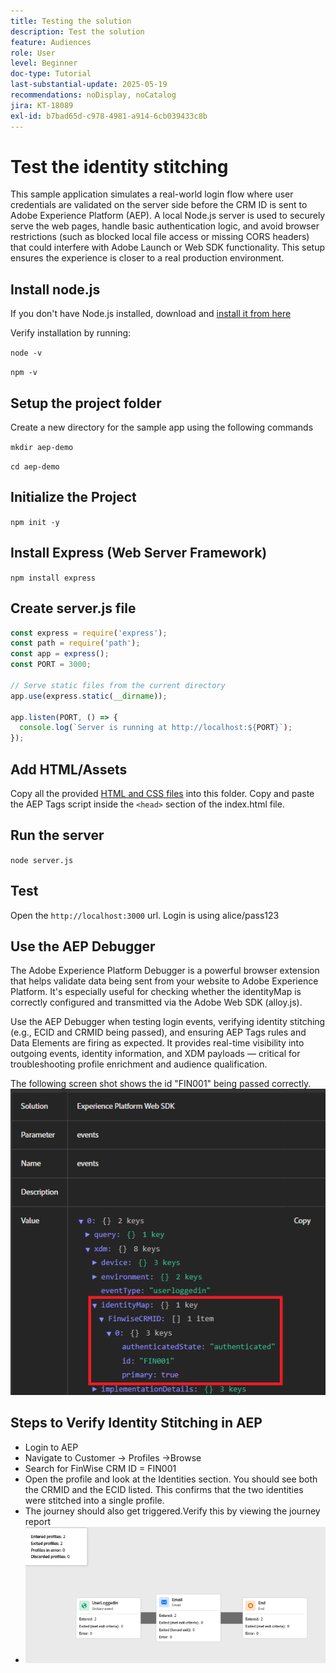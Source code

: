 ```yaml
---
title: Testing the solution
description: Test the solution
feature: Audiences
role: User
level: Beginner
doc-type: Tutorial
last-substantial-update: 2025-05-19
recommendations: noDisplay, noCatalog
jira: KT-18089
exl-id: b7bad65d-c978-4981-a914-6cb039433c8b
---
```

# Test the identity stitching

This sample application simulates a real-world login flow where user credentials are validated on the server side before the CRM ID is sent to Adobe Experience Platform (AEP). A local Node.js server is used to securely serve the web pages, handle basic authentication logic, and avoid browser restrictions (such as blocked local file access or missing CORS headers) that could interfere with Adobe Launch or Web SDK functionality. This setup ensures the experience is closer to a real production environment.

## Install node.js

If you don't have Node.js installed, download and [install it from here](https://nodejs.org/)

Verify installation by running:

`node -v`

`npm -v`

## Setup the project folder

Create a new directory for the sample app using the following commands

`mkdir aep-demo`

`cd aep-demo`

## Initialize the Project

`npm init -y`

## Install Express (Web Server Framework)

`npm install express`

## Create server.js file

``` javascript
const express = require('express');
const path = require('path');
const app = express();
const PORT = 3000;

// Serve static files from the current directory
app.use(express.static(__dirname));

app.listen(PORT, () => {
  console.log(`Server is running at http://localhost:${PORT}`);
});

```

## Add HTML/Assets

Copy all the provided [HTML and CSS files](assets/login-app-files.zip) into this folder. Copy and paste the AEP Tags script inside the `<head>` section of the index.html file.

## Run the server

`node server.js`

## Test

Open the `http://localhost:3000` url. Login is using alice/pass123

## Use the AEP Debugger

The Adobe Experience Platform Debugger is a powerful browser extension that helps validate data being sent from your website to Adobe Experience Platform. It's especially useful for checking whether the identityMap is correctly configured and transmitted via the Adobe Web SDK (alloy.js).

Use the AEP Debugger when testing login events, verifying identity stitching (e.g., ECID and CRMID being passed), and ensuring AEP Tags rules and Data Elements are firing as expected. It provides real-time visibility into outgoing events, identity information, and XDM payloads — critical for troubleshooting profile enrichment and audience qualification.

The following screen shot shows the id "FIN001" being passed correctly.
![aep-debugger](assets/aep-debugger.png)

## Steps to Verify Identity Stitching in AEP

* Login to AEP
* Navigate to Customer -> Profiles ->Browse
* Search for FinWise CRM ID = FIN001
* Open the profile and look at the Identities section. You should see both the CRMID and the ECID listed.   This confirms that the two identities were stitched into a single profile.
* The journey should also get triggered.Verify this by viewing the journey report
* ![journey-report](assets/journey-triggered-report.png)


